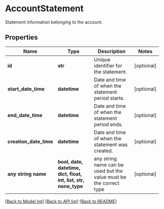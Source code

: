 # AccountStatement

Statement information belonging to the account.

## Properties
Name | Type | Description | Notes
------------ | ------------- | ------------- | -------------
**id** | **str** | Unique identifier for the statement. | [optional] 
**start_date_time** | **datetime** | Date and time of when the statement period starts. | [optional] 
**end_date_time** | **datetime** | Date and time of when the statement period ends. | [optional] 
**creation_date_time** | **datetime** | Date and time of when the statement was created. | [optional] 
**any string name** | **bool, date, datetime, dict, float, int, list, str, none_type** | any string name can be used but the value must be the correct type | [optional]

[[Back to Model list]](../README.md#documentation-for-models) [[Back to API list]](../README.md#documentation-for-api-endpoints) [[Back to README]](../README.md)


